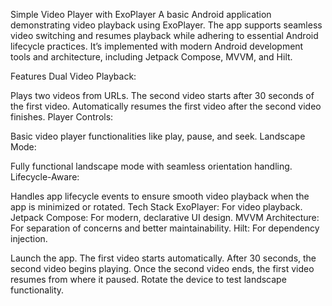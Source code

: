 Simple Video Player with ExoPlayer
A basic Android application demonstrating video playback using ExoPlayer. The app supports seamless video switching and resumes playback while adhering to essential Android lifecycle practices. It’s implemented with modern Android development tools and architecture, including Jetpack Compose, MVVM, and Hilt.

Features
Dual Video Playback:

Plays two videos from URLs.
The second video starts after 30 seconds of the first video.
Automatically resumes the first video after the second video finishes.
Player Controls:

Basic video player functionalities like play, pause, and seek.
Landscape Mode:

Fully functional landscape mode with seamless orientation handling.
Lifecycle-Aware:

Handles app lifecycle events to ensure smooth video playback when the app is minimized or rotated.
Tech Stack
ExoPlayer: For video playback.
Jetpack Compose: For modern, declarative UI design.
MVVM Architecture: For separation of concerns and better maintainability.
Hilt: For dependency injection.

Launch the app.
The first video starts automatically.
After 30 seconds, the second video begins playing.
Once the second video ends, the first video resumes from where it paused.
Rotate the device to test landscape functionality.
